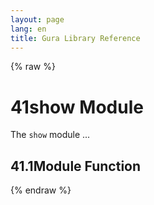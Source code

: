 ```yaml
---
layout: page
lang: en
title: Gura Library Reference
---
```


{% raw %}
<h1><span class="caption-index-1">41</span><a name="anchor-41"></a>show Module</h1>
<p>
The <code>show</code> module ...
</p>
<h2><span class="caption-index-2">41.1</span><a name="anchor-41-1"></a>Module Function</h2>
<p />

{% endraw %}
